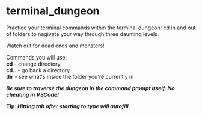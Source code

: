 # terminal_dungeon

Practice your terminal commands within the terminal dungeon! cd in and out of folders to nagivate your way through three daunting levels.

Watch out for dead ends and monsters!

Commands you will use:
<br>
<strong>cd</strong> - change directory
<br>
<strong>cd..</strong> - go back a directory
<br>
<strong>dir</strong> - see what's inside the folder you're currently in


<strong><i>Be sure to traverse the dungeon in the command prompt itself. No cheating in VSCode!</i></strong>

<strong>Tip: <i>Hitting tab after starting to type will autofill.</i></strong>
